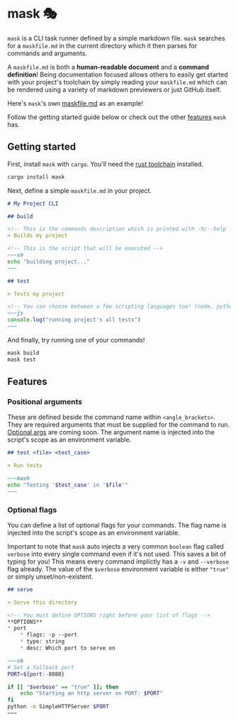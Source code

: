# mask 🎭

`mask` is a CLI task runner defined by a simple markdown file. `mask` searches for a `maskfile.md` in the current directory which it then parses for commands and arguments.

A `maskfile.md` is both a **human-readable document** and a **command definition**! Being documentation focused allows others to easily get started with your project's toolchain by simply reading your `maskfile.md` which can be rendered using a variety of markdown previewers or just GitHub itself.

Here's `mask`'s own [maskfile.md](/maskfile.md) as an example!

Follow the getting started guide below or check out the other [features](#features) `mask` has.



## Getting started

First, install `mask` with `cargo`. You'll need the [rust toolchain][1] installed.

~~~sh
cargo install mask
~~~

Next, define a simple `maskfile.md` in your project.

```md
# My Project CLI

## build

<!-- This is the commands description which is printed with -h/--help -->
> Builds my project

<!-- This is the script that will be executed -->
~~~sh
echo "building project..."
~~~

## test

> Tests my project

<!-- You can choose between a few scripting languages too! (node, python, ruby, php) -->
~~~js
console.log("running project's all tests")
~~~
```

And finally, try running one of your commands!

~~~sh
mask build
mask test
~~~




## Features

### Positional arguments

These are defined beside the command name within `<angle_brackets>`. They are required arguments that must be supplied for the command to run. [Optional args][2] are coming soon. The argument name is injected into the script's scope as an environment variable.

```md
## test <file> <test_case>

> Run tests

~~~bash
echo "Testing '$test_case' in '$file'"
~~~
```

### Optional flags

You can define a list of optional flags for your commands. The flag name is injected into the script's scope as an environment variable.

Important to note that `mask` auto injects a very common `boolean` flag called `verbose` into every single command even if it's not used. This saves a bit of typing for you! This means every command implictly has a `-v` and `--verbose` flag already. The value of the `$verbose` environment variable is either `"true"` or simply unset/non-existent.

```md
## serve

> Serve this directory

<!-- You must define OPTIONS right before your list of flags -->
**OPTIONS**
* port
    * flags: -p --port
    * type: string
    * desc: Which port to serve on

~~~sh
# Set a fallback port
PORT=${port:-8080}

if [[ "$verbose" == "true" ]]; then
    echo "Starting an http server on PORT: $PORT"
fi
python -m SimpleHTTPServer $PORT
~~~

```


[1]: https://github.com/rust-lang/rustup.rs
[2]: https://github.com/jakedeichert/mask/issues/5
